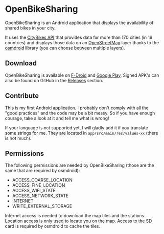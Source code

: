 OpenBikeSharing
===============

OpenBikeSharing is an Android application that displays the availability of shared bikes in your
city.

It uses the [CityBikes API](http://api.citybik.es/v2/) that provides data for more than 170 cities
(in 19 countries) and displays those data on an [OpenStreetMap](https://www.openstreetmap.org) layer
thanks to the [osmdroid](https://github.com/osmdroid/osmdroid) library (you can choose between
multiple layers).

Download
--------

OpenBikeSharing is available on
[F-Droid](https://f-droid.org/repository/browse/?fdid=be.brunoparmentier.openbikesharing.app) and
[Google Play](https://play.google.com/store/apps/details?id=be.brunoparmentier.openbikesharing.app).
Signed APK's can also be found on GitHub in the
[Releases](https://github.com/bparmentier/OpenBikeSharing/releases) section.

Contribute
----------

This is my first Android application. I probably don't comply with all the "good practices" and the
code may be a bit messy. So if you have enough courage, take a look at it and tell me what is wrong!

If your language is not supported yet, I will gladly add it if you translate some strings for me.
They are located in `app/src/main/res/values-xx` (there is not much).

Permissions
-----------

The following permissions are needed by OpenBikeSharing (those are the same that are required by
osmdroid):

* ACCESS_COARSE_LOCATION
* ACCESS_FINE_LOCATION
* ACCESS_WIFI_STATE
* ACCESS_NETWORK_STATE
* INTERNET
* WRITE_EXTERNAL_STORAGE

Internet access is needed to download the map tiles and the stations. Location access is only used
to locate you on the map. Access to the SD card is required by osmdroid to cache the tiles.